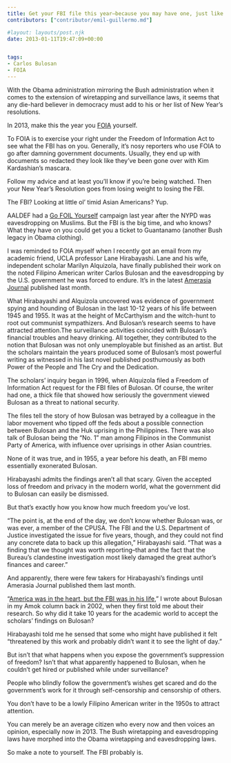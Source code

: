 ```yaml
---
title: Get your FBI file this year–because you may have one, just like Filipino American author Carlos Bulosan
contributors: ["contributor/emil-guillermo.md"]

#layout: layouts/post.njk
date: 2013-01-11T19:47:09+00:00


tags:
- Carlos Bulosan
- FOIA
---
```


With the Obama administration mirroring the Bush administration when it comes to
the extension of wiretapping and surveillance laws, it seems that any die-hard
believer in democracy must add to his or her list of New Year’s resolutions.

In 2013, make this the year you [FOIA](https://www.fbi.gov/foia/) yourself.

To FOIA is to exercise your right under the Freedom of Information Act to see
what the FBI has on you. Generally, it’s nosy reporters who use FOIA to go after
damning government documents. Usually, they end up with documents so redacted
they look like they’ve been gone over with Kim Kardashian’s mascara.

Follow my advice and at least you’ll know if you’re being watched. Then your New
Year’s Resolution goes from losing weight to losing the FBI.

The FBI? Looking at little ol’ timid Asian Americans? Yup.

AALDEF had a [Go FOIL
Yourself](/press-release/go-foil-yourself-join-countless-others-in-aaldefs-campaign-to-help-you-find-out-whats-in-your-nypd-f/)
campaign last year after the NYPD was eavesdropping on Muslims. But the FBI is
the big time, and who knows? What they have on you could get you a ticket to
Guantanamo (another Bush legacy in Obama clothing).

I was reminded to FOIA myself when I recently got an email from my academic
friend, UCLA professor Lane Hirabayashi. Lane and his wife, independent scholar
Marilyn Alquizola, have finally published their work on the noted Filipino
American writer Carlos Bulosan and the eavesdropping by the U.S. government he
was forced to endure. It’s in the latest [Amerasia
Journal](https://www.amerasiajournal.org/blog/?p=2120) published last month.

What Hirabayashi and Alquizola uncovered was evidence of government spying and
hounding of Bulosan in the last 10-12 years of his life between 1945 and 1955.
It was at the height of McCarthyism and the witch-hunt to root out communist
sympathizers. And Bulosan’s research seems to have attracted attention.The
surveillance activities coincided with Bulosan’s financial troubles and heavy
drinking. All together, they contributed to the notion that Bulosan was not only
unemployable but finished as an artist. But the scholars maintain the years
produced some of Bulosan’s most powerful writing as witnessed in his last novel
published posthumously as both Power of the People and The Cry and the
Dedication.

The scholars’ inquiry began in 1996, when Alquizola filed a Freedom of
Information Act request for the FBI files of Bulosan. Of course, the writer had
one, a thick file that showed how seriously the government viewed Bulosan as a
threat to national security.

The files tell the story of how Bulosan was betrayed by a colleague in the labor
movement who tipped off the feds about a possible connection between Bulosan and
the Huk uprising in the Philippines. There was also talk of Bulosan being the
“No. 1” man among Filipinos in the Communist Party of America, with influence
over uprisings in other Asian countries.

None of it was true, and in 1955, a year before his death, an FBI memo
essentially exonerated Bulosan.

Hirabayashi admits the findings aren’t all that scary. Given the accepted loss
of freedom and privacy in the modern world, what the government did to Bulosan
can easily be dismissed.

But that’s exactly how you know how much freedom you’ve lost.

“The point is, at the end of the day, we don’t know whether Bulosan was, or was
ever, a member of the CPUSA. The FBI and the U.S. Department of Justice
investigated the issue for five years, though, and they could not find any
concrete data to back up this allegation,” Hirabayashi said. “That was a finding
that we thought was worth reporting–that and the fact that the Bureau’s
clandestine investigation most likely damaged the great author’s finances and
career.”

And apparently, there were few takers for Hirabayashi’s findings until Amerasia
Journal published them last month.

“[America was in the heart, but the FBI was in his life](https://www.sfgate.com/default/article/America-was-in-the-heart-but-the-FBI-was-in-his-2787601.php),”
I wrote about Bulosan in my Amok column back in 2002, when they first told me
about their research. So why did it take 10 years for the academic world to
accept the scholars’ findings on Bulosan?

Hirabayashi told me he sensed that some who might have published it felt
“threatened by this work and probably didn’t want it to see the light of day.”

But isn’t that what happens when you expose the government’s suppression of
freedom? Isn’t that what apparently happened to Bulosan, when he couldn’t get
hired or published while under surveillance?

People who blindly follow the government’s wishes get scared and do the
government’s work for it through self-censorship and censorship of others.

You don’t have to be a lowly Filipino American writer in the 1950s to attract
attention.

You can merely be an average citizen who every now and then voices an opinion,
especially now in 2013. The Bush wiretapping and eavesdropping laws have morphed
into the Obama wiretapping and eavesdropping laws.

So make a note to yourself. The FBI probably is.
